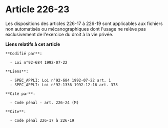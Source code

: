 # Article 226-23

Les dispositions des articles 226-17 à 226-19 sont applicables aux fichiers non automatisés ou mécanographiques dont l'usage
ne relève pas exclusivement de l'exercice du droit à la vie privée.

**Liens relatifs à cet article**

	**Codifié par**:

	  - Loi n°92-684 1992-07-22

	**Liens**:

	  - SPEC_APPLI: Loi n°92-684 1992-07-22 art. 1
	  - SPEC_APPLI: Loi n°92-1336 1992-12-16 art. 373

	**Cité par**:

	  - Code pénal - art. 226-24 (M)

	**Cite**:

	  - Code pénal 226-17 à 226-19
